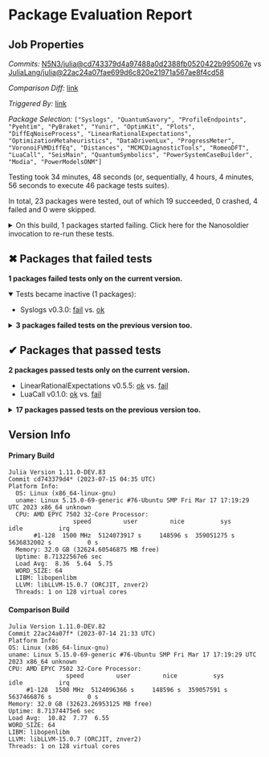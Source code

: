 # Package Evaluation Report

## Job Properties

*Commits:* [N5N3/julia@cd743379d4a97488a0d2388fb0520422b995067e](https://github.com/N5N3/julia/commit/cd743379d4a97488a0d2388fb0520422b995067e) vs [JuliaLang/julia@22ac24a07fae699d6c820e21971a567ae8f4cd58](https://github.com/JuliaLang/julia/commit/22ac24a07fae699d6c820e21971a567ae8f4cd58)

*Comparison Diff:* [link](https://github.com/JuliaLang/julia/compare/22ac24a07fae699d6c820e21971a567ae8f4cd58...N5N3/julia:cd743379d4a97488a0d2388fb0520422b995067e)

*Triggered By:* [link](https://github.com/JuliaLang/julia/pull/50551#issuecomment-1636913892)

*Package Selection:* `["Syslogs", "QuantumSavory", "ProfileEndpoints", "Pyehtim", "PyBraket", "Yunir", "OptimKit", "Plots", "DiffEqNoiseProcess", "LinearRationalExpectations", "OptimizationMetaheuristics", "DataDrivenLux", "ProgressMeter", "VoronoiFVMDiffEq", "Distances", "MCMCDiagnosticTools", "RomeoDFT", "LuaCall", "SeisMain", "QuantumSymbolics", "PowerSystemCaseBuilder", "Modia", "PowerModelsONM"]`

Testing took 34 minutes, 48 seconds (or, sequentially, 4 hours, 4 minutes, 56 seconds to execute 46 package tests suites).

In total, 23 packages were tested, out of which 19 succeeded, 0 crashed, 4 failed and 0 were skipped.


<details><summary>On this build, 1 packages started failing. Click here for the Nanosoldier invocation to re-run these tests.</summary>
<p>

```
@nanosoldier `runtests(["Syslogs"])`
```

</p>
</details>


## ✖ Packages that failed tests

**1 packages failed tests only on the current version.**

<details open><summary>Tests became inactive (1 packages):</summary>
<p>


- Syslogs v0.3.0: [fail](https://s3.amazonaws.com/julialang-reports/nanosoldier/pkgeval/by_hash/cd74337_vs_22ac24a/Syslogs.primary.log) vs. [ok](https://s3.amazonaws.com/julialang-reports/nanosoldier/pkgeval/by_hash/cd74337_vs_22ac24a/Syslogs.against.log)

</p>
</details>

<details><summary><strong>3 packages failed tests on the previous version too.</strong></summary>
<p>

<details open><summary>Package has test failures (1 packages):</summary>
<p>


- [OptimizationMetaheuristics v0.1.2](https://s3.amazonaws.com/julialang-reports/nanosoldier/pkgeval/by_hash/cd74337_vs_22ac24a/OptimizationMetaheuristics.primary.log)

</p>
</details>

<details open><summary>There were unidentified errors (1 packages):</summary>
<p>


- [Plots v1.38.16](https://s3.amazonaws.com/julialang-reports/nanosoldier/pkgeval/by_hash/cd74337_vs_22ac24a/Plots.primary.log)

</p>
</details>

<details open><summary>Test log exceeded the size limit (1 packages):</summary>
<p>


- [OptimKit v0.3.1](https://s3.amazonaws.com/julialang-reports/nanosoldier/pkgeval/by_hash/cd74337_vs_22ac24a/OptimKit.primary.log)

</p>
</details>

</p>
</details>


## ✔ Packages that passed tests

**2 packages passed tests only on the current version.**

- LinearRationalExpectations v0.5.5: [ok](https://s3.amazonaws.com/julialang-reports/nanosoldier/pkgeval/by_hash/cd74337_vs_22ac24a/LinearRationalExpectations.primary.log) vs. [fail](https://s3.amazonaws.com/julialang-reports/nanosoldier/pkgeval/by_hash/cd74337_vs_22ac24a/LinearRationalExpectations.against.log)
- LuaCall v0.1.0: [ok](https://s3.amazonaws.com/julialang-reports/nanosoldier/pkgeval/by_hash/cd74337_vs_22ac24a/LuaCall.primary.log) vs. [fail](https://s3.amazonaws.com/julialang-reports/nanosoldier/pkgeval/by_hash/cd74337_vs_22ac24a/LuaCall.against.log)

<details><summary><strong>17 packages passed tests on the previous version too.</strong></summary>
<p>

- [Distances v0.10.8](https://s3.amazonaws.com/julialang-reports/nanosoldier/pkgeval/by_hash/cd74337_vs_22ac24a/Distances.primary.log)
- [ProgressMeter v1.7.2](https://s3.amazonaws.com/julialang-reports/nanosoldier/pkgeval/by_hash/cd74337_vs_22ac24a/ProgressMeter.primary.log)
- [DiffEqNoiseProcess v5.17.2](https://s3.amazonaws.com/julialang-reports/nanosoldier/pkgeval/by_hash/cd74337_vs_22ac24a/DiffEqNoiseProcess.primary.log)
- [MCMCDiagnosticTools v0.3.4](https://s3.amazonaws.com/julialang-reports/nanosoldier/pkgeval/by_hash/cd74337_vs_22ac24a/MCMCDiagnosticTools.primary.log)
- [SeisMain v0.1.0](https://s3.amazonaws.com/julialang-reports/nanosoldier/pkgeval/by_hash/cd74337_vs_22ac24a/SeisMain.primary.log)
- [Yunir v0.2.7](https://s3.amazonaws.com/julialang-reports/nanosoldier/pkgeval/by_hash/cd74337_vs_22ac24a/Yunir.primary.log)
- [QuantumSymbolics v0.2.2](https://s3.amazonaws.com/julialang-reports/nanosoldier/pkgeval/by_hash/cd74337_vs_22ac24a/QuantumSymbolics.primary.log)
- [Modia v0.12.0](https://s3.amazonaws.com/julialang-reports/nanosoldier/pkgeval/by_hash/cd74337_vs_22ac24a/Modia.primary.log)
- [PowerSystemCaseBuilder v1.0.9](https://s3.amazonaws.com/julialang-reports/nanosoldier/pkgeval/by_hash/cd74337_vs_22ac24a/PowerSystemCaseBuilder.primary.log)
- [ProfileEndpoints v1.0.1](https://s3.amazonaws.com/julialang-reports/nanosoldier/pkgeval/by_hash/cd74337_vs_22ac24a/ProfileEndpoints.primary.log)
- [Pyehtim v0.1.2](https://s3.amazonaws.com/julialang-reports/nanosoldier/pkgeval/by_hash/cd74337_vs_22ac24a/Pyehtim.primary.log)
- [PyBraket v0.7.4](https://s3.amazonaws.com/julialang-reports/nanosoldier/pkgeval/by_hash/cd74337_vs_22ac24a/PyBraket.primary.log)
- [RomeoDFT v0.2.6](https://s3.amazonaws.com/julialang-reports/nanosoldier/pkgeval/by_hash/cd74337_vs_22ac24a/RomeoDFT.primary.log)
- [VoronoiFVMDiffEq v0.1.3](https://s3.amazonaws.com/julialang-reports/nanosoldier/pkgeval/by_hash/cd74337_vs_22ac24a/VoronoiFVMDiffEq.primary.log)
- [DataDrivenLux v0.1.1](https://s3.amazonaws.com/julialang-reports/nanosoldier/pkgeval/by_hash/cd74337_vs_22ac24a/DataDrivenLux.primary.log)
- [QuantumSavory v0.2.0](https://s3.amazonaws.com/julialang-reports/nanosoldier/pkgeval/by_hash/cd74337_vs_22ac24a/QuantumSavory.primary.log)
- [PowerModelsONM v3.4.0](https://s3.amazonaws.com/julialang-reports/nanosoldier/pkgeval/by_hash/cd74337_vs_22ac24a/PowerModelsONM.primary.log)

</p>
</details>


## Version Info

#### Primary Build

```
Julia Version 1.11.0-DEV.83
Commit cd743379d4* (2023-07-15 04:35 UTC)
Platform Info:
  OS: Linux (x86_64-linux-gnu)
  uname: Linux 5.15.0-69-generic #76-Ubuntu SMP Fri Mar 17 17:19:29 UTC 2023 x86_64 unknown
  CPU: AMD EPYC 7502 32-Core Processor: 
                  speed         user         nice          sys         idle          irq
       #1-128  1500 MHz  5124073917 s     148596 s  359051275 s  5636832002 s          0 s
  Memory: 32.0 GB (32624.60546875 MB free)
  Uptime: 8.71322567e6 sec
  Load Avg:  8.36  5.64  5.75
  WORD_SIZE: 64
  LIBM: libopenlibm
  LLVM: libLLVM-15.0.7 (ORCJIT, znver2)
  Threads: 1 on 128 virtual cores

```

  #### Comparison Build

  ```
Julia Version 1.11.0-DEV.82
Commit 22ac24a07f* (2023-07-14 21:33 UTC)
Platform Info:
  OS: Linux (x86_64-linux-gnu)
  uname: Linux 5.15.0-69-generic #76-Ubuntu SMP Fri Mar 17 17:19:29 UTC 2023 x86_64 unknown
  CPU: AMD EPYC 7502 32-Core Processor: 
                  speed         user         nice          sys         idle          irq
       #1-128  1500 MHz  5124096366 s     148596 s  359057591 s  5637466876 s          0 s
  Memory: 32.0 GB (32623.26953125 MB free)
  Uptime: 8.71374475e6 sec
  Load Avg:  10.82  7.77  6.55
  WORD_SIZE: 64
  LIBM: libopenlibm
  LLVM: libLLVM-15.0.7 (ORCJIT, znver2)
  Threads: 1 on 128 virtual cores

  ```
  <!-- Generated on 2023-07-16T08:03:58.712 -->
